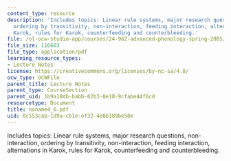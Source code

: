 ```yaml
---
content_type: resource
description: 'Includes topics: Linear rule systems, major research questions, non-interaction,
  ordering by transitivity, non-interaction, feeding interaction, alternations in
  Karok, rules for Karok, counterfeeding and counterbleeding.'
file: /ol-ocw-studio-app/courses/24-962-advanced-phonology-spring-2005/0c553cab1d9acb1eef324e86189be50e_noname4_6.pdf
file_size: 116603
file_type: application/pdf
learning_resource_types:
- Lecture Notes
license: https://creativecommons.org/licenses/by-nc-sa/4.0/
ocw_type: OCWFile
parent_title: Lecture Notes
parent_type: CourseSection
parent_uid: 1b9a18db-babb-02b3-0e18-9cfabe44f6cd
resourcetype: Document
title: noname4_6.pdf
uid: 0c553cab-1d9a-cb1e-ef32-4e86189be50e
---
```

Includes topics: Linear rule systems, major research questions, non-interaction, ordering by transitivity, non-interaction, feeding interaction, alternations in Karok, rules for Karok, counterfeeding and counterbleeding.